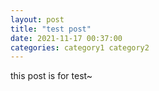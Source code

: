 ```yaml
---
layout: post
title: "test post"
date: 2021-11-17 00:37:00
categories: category1 category2
---
```


this post is for test~
